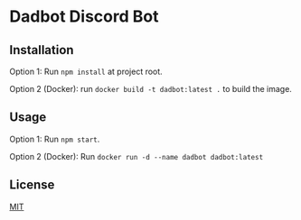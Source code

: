 # Dadbot Discord Bot

## Installation
Option 1: Run `npm install` at project root. 

Option 2 (Docker): run `docker build -t dadbot:latest .` to build the image.

## Usage
Option 1: Run `npm start`.

Option 2 (Docker): Run `docker run -d --name dadbot dadbot:latest`

## License
[MIT](https://choosealicense.com/licenses/mit/)
